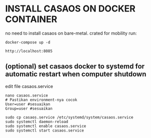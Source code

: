 # INSTALL CASAOS ON DOCKER CONTAINER
no need to install casaos on bare-metal. crated for mobility
run:
```
docker-compose up -d
```
```http://localhost:8085```

## (optional) set casaos docker to systemd for automatic restart when computer shutdown

edit file casaos.service
```
nano casaos.service
# Pastikan environment-nya cocok
User=user #sesuaikan
Group=user #sesuaikan
```

```
sudo cp casaos.service /etc/systemd/system/casaos.service
sudo systemctl daemon-reload
sudo systemctl enable casaos.service
sudo systemctl start casaos.service
```